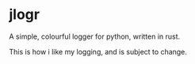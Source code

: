# jlogr

A simple, colourful logger for python, written in rust.

This is how i like my logging, and is subject to change.
